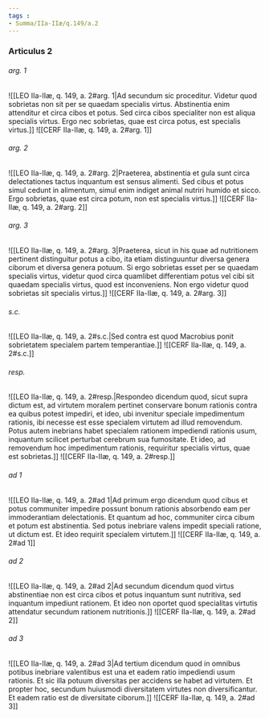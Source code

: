 ```yaml
---
tags : 
- Summa/IIa-IIæ/q.149/a.2
---
```


### Articulus 2

###### arg. 1
![[LEO IIa-IIæ, q. 149, a. 2#arg. 1|Ad secundum sic proceditur. Videtur quod sobrietas non sit per se quaedam specialis virtus. Abstinentia enim attenditur et circa cibos et potus. Sed circa cibos specialiter non est aliqua specialis virtus. Ergo nec sobrietas, quae est circa potus, est specialis virtus.]]
![[CERF IIa-IIæ, q. 149, a. 2#arg. 1]]

###### arg. 2
![[LEO IIa-IIæ, q. 149, a. 2#arg. 2|Praeterea, abstinentia et gula sunt circa delectationes tactus inquantum est sensus alimenti. Sed cibus et potus simul cedunt in alimentum, simul enim indiget animal nutriri humido et sicco. Ergo sobrietas, quae est circa potum, non est specialis virtus.]]
![[CERF IIa-IIæ, q. 149, a. 2#arg. 2]]

###### arg. 3
![[LEO IIa-IIæ, q. 149, a. 2#arg. 3|Praeterea, sicut in his quae ad nutritionem pertinent distinguitur potus a cibo, ita etiam distinguuntur diversa genera ciborum et diversa genera potuum. Si ergo sobrietas esset per se quaedam specialis virtus, videtur quod circa quamlibet differentiam potus vel cibi sit quaedam specialis virtus, quod est inconveniens. Non ergo videtur quod sobrietas sit specialis virtus.]]
![[CERF IIa-IIæ, q. 149, a. 2#arg. 3]]

###### s.c.
![[LEO IIa-IIæ, q. 149, a. 2#s.c.|Sed contra est quod Macrobius ponit sobrietatem specialem partem temperantiae.]]
![[CERF IIa-IIæ, q. 149, a. 2#s.c.]]

###### resp.
![[LEO IIa-IIæ, q. 149, a. 2#resp.|Respondeo dicendum quod, sicut supra dictum est, ad virtutem moralem pertinet conservare bonum rationis contra ea quibus potest impediri, et ideo, ubi invenitur speciale impedimentum rationis, ibi necesse est esse specialem virtutem ad illud removendum. Potus autem inebrians habet specialem rationem impediendi rationis usum, inquantum scilicet perturbat cerebrum sua fumositate. Et ideo, ad removendum hoc impedimentum rationis, requiritur specialis virtus, quae est sobrietas.]]
![[CERF IIa-IIæ, q. 149, a. 2#resp.]]

###### ad 1
![[LEO IIa-IIæ, q. 149, a. 2#ad 1|Ad primum ergo dicendum quod cibus et potus communiter impedire possunt bonum rationis absorbendo eam per immoderantiam delectationis. Et quantum ad hoc, communiter circa cibum et potum est abstinentia. Sed potus inebriare valens impedit speciali ratione, ut dictum est. Et ideo requirit specialem virtutem.]]
![[CERF IIa-IIæ, q. 149, a. 2#ad 1]]

###### ad 2
![[LEO IIa-IIæ, q. 149, a. 2#ad 2|Ad secundum dicendum quod virtus abstinentiae non est circa cibos et potus inquantum sunt nutritiva, sed inquantum impediunt rationem. Et ideo non oportet quod specialitas virtutis attendatur secundum rationem nutritionis.]]
![[CERF IIa-IIæ, q. 149, a. 2#ad 2]]

###### ad 3
![[LEO IIa-IIæ, q. 149, a. 2#ad 3|Ad tertium dicendum quod in omnibus potibus inebriare valentibus est una et eadem ratio impediendi usum rationis. Et sic illa potuum diversitas per accidens se habet ad virtutem. Et propter hoc, secundum huiusmodi diversitatem virtutes non diversificantur. Et eadem ratio est de diversitate ciborum.]]
![[CERF IIa-IIæ, q. 149, a. 2#ad 3]]

